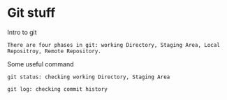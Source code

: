 # Git stuff
Intro to git
    
    There are four phases in git: working Directory, Staging Area, Local Repositroy, Remote Repository.

Some useful command
    
    git status: checking working Directory, Staging Area
    
    git log: checking commit history
